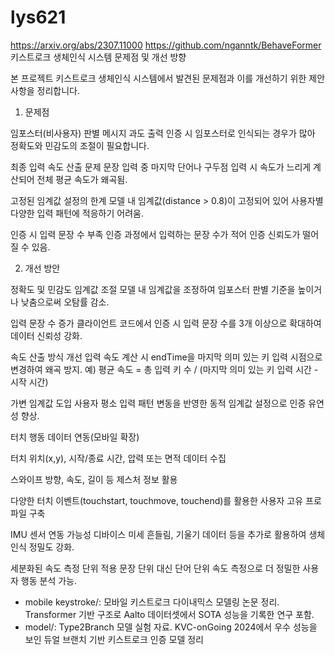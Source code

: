 # lys621
https://arxiv.org/abs/2307.11000
https://github.com/nganntk/BehaveFormer
키스트로크 생체인식 시스템 문제점 및 개선 방향

본 프로젝트 키스트로크 생체인식 시스템에서 발견된 문제점과 이를 개선하기 위한 제안 사항을 정리합니다.

1. 문제점

임포스터(비사용자) 판별 메시지 과도 출력
인증 시 임포스터로 인식되는 경우가 많아 정확도와 민감도의 조절이 필요합니다.

최종 입력 속도 산출 문제
문장 입력 중 마지막 단어나 구두점 입력 시 속도가 느리게 계산되어 전체 평균 속도가 왜곡됨.

고정된 임계값 설정의 한계
모델 내 임계값(distance > 0.8)이 고정되어 있어 사용자별 다양한 입력 패턴에 적응하기 어려움.

인증 시 입력 문장 수 부족
인증 과정에서 입력하는 문장 수가 적어 인증 신뢰도가 떨어질 수 있음.

2. 개선 방안

정확도 및 민감도 임계값 조절
모델 내 임계값을 조정하여 임포스터 판별 기준을 높이거나 낮춤으로써 오탐률 감소.

입력 문장 수 증가
클라이언트 코드에서 인증 시 입력 문장 수를 3개 이상으로 확대하여 데이터 신뢰성 강화.

속도 산출 방식 개선
입력 속도 계산 시 endTime을 마지막 의미 있는 키 입력 시점으로 변경하여 왜곡 방지.
예) 평균 속도 = 총 입력 키 수 / (마지막 의미 있는 키 입력 시간 - 시작 시간)

가변 임계값 도입
사용자 평소 입력 패턴 변동을 반영한 동적 임계값 설정으로 인증 유연성 향상.

터치 행동 데이터 연동(모바일 확장)

터치 위치(x,y), 시작/종료 시간, 압력 또는 면적 데이터 수집

스와이프 방향, 속도, 길이 등 제스처 정보 활용

다양한 터치 이벤트(touchstart, touchmove, touchend)를 활용한 사용자 고유 프로파일 구축

IMU 센서 연동 가능성
디바이스 미세 흔들림, 기울기 데이터 등을 추가로 활용하여 생체인식 정밀도 강화.

세분화된 속도 측정 단위 적용
문장 단위 대신 단어 단위 속도 측정으로 더 정밀한 사용자 행동 분석 가능.



- mobile keystroke/: 모바일 키스트로크 다이내믹스 모델링 논문 정리.
Transformer 기반 구조로 Aalto 데이터셋에서 SOTA 성능을 기록한 연구 포함.
- model/: Type2Branch 모델 실험 자료.
KVC-onGoing 2024에서 우수 성능을 보인 듀얼 브랜치 기반 키스트로크 인증 모델 정리
